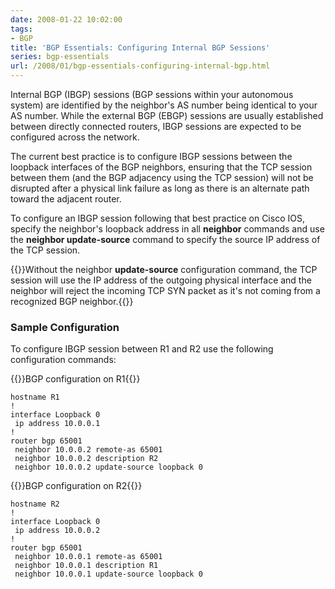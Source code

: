 ```yaml
---
date: 2008-01-22 10:02:00
tags:
- BGP
title: 'BGP Essentials: Configuring Internal BGP Sessions'
series: bgp-essentials
url: /2008/01/bgp-essentials-configuring-internal-bgp.html
---
```

Internal BGP (IBGP) sessions (BGP sessions within your autonomous system) are identified by the neighbor's AS number being identical to your AS number. While the external BGP (EBGP) sessions are usually established between directly connected routers, IBGP sessions are expected to be configured across the network.

The current best practice is to configure IBGP sessions between the loopback interfaces of the BGP neighbors, ensuring that the TCP session between them (and the BGP adjacency using the TCP session) will not be disrupted after a physical link failure as long as there is an alternate path toward the adjacent router.
<!--more-->
To configure an IBGP session following that best practice on Cisco IOS, specify the neighbor's loopback address in all **neighbor** commands and use the **neighbor update-source** command to specify the source IP address of the TCP session. 

{{<note warn>}}Without the neighbor **update-source** configuration command, the TCP session will use the IP address of the outgoing physical interface and the neighbor will reject the incoming TCP SYN packet as it's not coming from a recognized BGP neighbor.{{</note>}}

### Sample Configuration

To configure IBGP session between R1 and R2 use the following configuration commands:

{{<cc>}}BGP configuration on R1{{</cc>}}
```
hostname R1
!
interface Loopback 0
 ip address 10.0.0.1
!
router bgp 65001
 neighbor 10.0.0.2 remote-as 65001
 neighbor 10.0.0.2 description R2 
 neighbor 10.0.0.2 update-source loopback 0
```

{{<cc>}}BGP configuration on R2{{</cc>}}
```
hostname R2
!
interface Loopback 0
 ip address 10.0.0.2
!
router bgp 65001
 neighbor 10.0.0.1 remote-as 65001
 neighbor 10.0.0.1 description R1
 neighbor 10.0.0.1 update-source loopback 0
```

